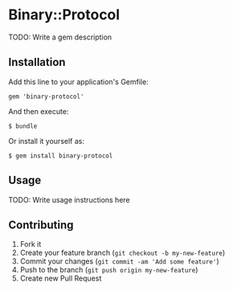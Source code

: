 # Binary::Protocol

TODO: Write a gem description

## Installation

Add this line to your application's Gemfile:

    gem 'binary-protocol'

And then execute:

    $ bundle

Or install it yourself as:

    $ gem install binary-protocol

## Usage

TODO: Write usage instructions here

## Contributing

1. Fork it
2. Create your feature branch (`git checkout -b my-new-feature`)
3. Commit your changes (`git commit -am 'Add some feature'`)
4. Push to the branch (`git push origin my-new-feature`)
5. Create new Pull Request
